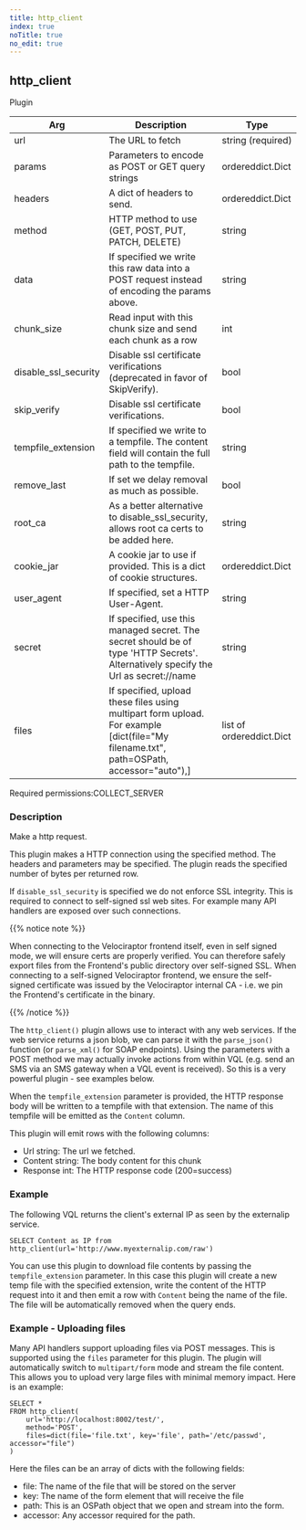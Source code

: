 ```yaml
---
title: http_client
index: true
noTitle: true
no_edit: true
---
```




<div class="vql_item"></div>


## http_client
<span class='vql_type label label-warning pull-right page-header'>Plugin</span>



<div class="vqlargs"></div>

Arg | Description | Type
----|-------------|-----
url|The URL to fetch|string (required)
params|Parameters to encode as POST or GET query strings|ordereddict.Dict
headers|A dict of headers to send.|ordereddict.Dict
method|HTTP method to use (GET, POST, PUT, PATCH, DELETE)|string
data|If specified we write this raw data into a POST request instead of encoding the params above.|string
chunk_size|Read input with this chunk size and send each chunk as a row|int
disable_ssl_security|Disable ssl certificate verifications (deprecated in favor of SkipVerify).|bool
skip_verify|Disable ssl certificate verifications.|bool
tempfile_extension|If specified we write to a tempfile. The content field will contain the full path to the tempfile.|string
remove_last|If set we delay removal as much as possible.|bool
root_ca|As a better alternative to disable_ssl_security, allows root ca certs to be added here.|string
cookie_jar|A cookie jar to use if provided. This is a dict of cookie structures.|ordereddict.Dict
user_agent|If specified, set a HTTP User-Agent.|string
secret|If specified, use this managed secret. The secret should be of type 'HTTP Secrets'. Alternatively specify the Url as secret://name|string
files|If specified, upload these files using multipart form upload. For example [dict(file="My filename.txt", path=OSPath, accessor="auto"),]|list of ordereddict.Dict

<span class="permission_list vql_type">Required permissions:</span><span class="permission_list linkcolour label label-important">COLLECT_SERVER</span>

### Description

Make a http request.

This plugin makes a HTTP connection using the specified method. The
headers and parameters may be specified. The plugin reads the
specified number of bytes per returned row.

If `disable_ssl_security` is specified we do not enforce SSL
integrity. This is required to connect to self-signed ssl web
sites. For example many API handlers are exposed over such
connections.

{{% notice note %}}

When connecting to the Velociraptor frontend itself, even in self
signed mode, we will ensure certs are properly verified. You can
therefore safely export files from the Frontend's public directory
over self-signed SSL. When connecting to a self-signed Velociraptor
frontend, we ensure the self-signed certificate was issued by the
Velociraptor internal CA - i.e. we pin the Frontend's certificate in
the binary.

{{% /notice %}}

The `http_client()` plugin allows use to interact with any web
services. If the web service returns a json blob, we can parse it
with the `parse_json()` function (or `parse_xml()` for SOAP
endpoints). Using the parameters with a POST method we may
actually invoke actions from within VQL (e.g. send an SMS via an
SMS gateway when a VQL event is received). So this is a very
powerful plugin - see examples below.

When the `tempfile_extension` parameter is provided, the HTTP
response body will be written to a tempfile with that
extension. The name of this tempfile will be emitted as the
`Content` column.

This plugin will emit rows with the following columns:
* Url      string: The url we fetched.
* Content  string: The body content for this chunk
* Response int: The HTTP response code (200=success)

### Example

The following VQL returns the client's external IP as seen by the
externalip service.

```vql
SELECT Content as IP from http_client(url='http://www.myexternalip.com/raw')
```

You can use this plugin to download file contents by passing the
`tempfile_extension` parameter. In this case this plugin will
create a new temp file with the specified extension, write the
content of the HTTP request into it and then emit a row with
`Content` being the name of the file. The file will be
automatically removed when the query ends.

### Example - Uploading files

Many API handlers support uploading files via POST messages. This
is supported using the `files` parameter for this plugin. The
plugin will automatically switch to `multipart/form` mode and
stream the file content. This allows you to upload very large
files with minimal memory impact. Here is an example:

```vql
SELECT *
FROM http_client(
    url='http://localhost:8002/test/',
    method='POST',
    files=dict(file='file.txt', key='file', path='/etc/passwd', accessor="file")
)
```
Here the files can be an array of dicts with the following fields:
* file: The name of the file that will be stored on the server
* key: The name of the form element that will receive the file
* path: This is an OSPath object that we open and stream into the form.
* accessor: Any accessor required for the path.


